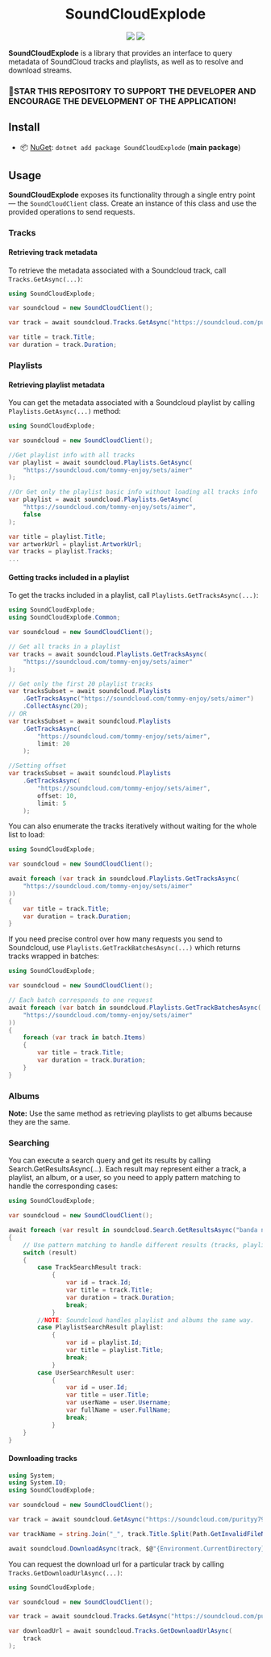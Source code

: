 <h1 align="center">
    SoundCloudExplode
</h1>

<p align="center">
   <a href="https://discord.gg/mhxsSMy2Nf"><img src="https://img.shields.io/badge/Discord-7289DA?style=for-the-badge&logo=discord&logoColor=white"></a>
   <a href="https://github.com/jerry08/SoundCloudExplode"><img src="https://img.shields.io/nuget/dt/SoundCloudExplode.svg?label=Downloads&color=%233DDC84&logo=nuget&logoColor=%23fff&style=for-the-badge"></a>
</p>

**SoundCloudExplode** is a library that provides an interface to query metadata of SoundCloud tracks and playlists, as well as to resolve and download streams.

### 🌟STAR THIS REPOSITORY TO SUPPORT THE DEVELOPER AND ENCOURAGE THE DEVELOPMENT OF THE APPLICATION!


## Install

- 📦 [NuGet](https://nuget.org/packages/SoundCloudExplode): `dotnet add package SoundCloudExplode` (**main package**)

## Usage

**SoundCloudExplode** exposes its functionality through a single entry point — the `SoundCloudClient` class.
Create an instance of this class and use the provided operations to send requests.

### Tracks

#### Retrieving track metadata

To retrieve the metadata associated with a Soundcloud track, call `Tracks.GetAsync(...)`:

```csharp
using SoundCloudExplode;

var soundcloud = new SoundCloudClient();

var track = await soundcloud.Tracks.GetAsync("https://soundcloud.com/purityy79/dororo-op-piano-sheet-in-description");

var title = track.Title;
var duration = track.Duration;
```

### Playlists

#### Retrieving playlist metadata

You can get the metadata associated with a Soundcloud playlist by calling `Playlists.GetAsync(...)` method:

```csharp
using SoundCloudExplode;

var soundcloud = new SoundCloudClient();

//Get playlist info with all tracks
var playlist = await soundcloud.Playlists.GetAsync(
    "https://soundcloud.com/tommy-enjoy/sets/aimer"
);

//Or Get only the playlist basic info without loading all tracks info
var playlist = await soundcloud.Playlists.GetAsync(
    "https://soundcloud.com/tommy-enjoy/sets/aimer",
    false
);

var title = playlist.Title;
var artworkUrl = playlist.ArtworkUrl;
var tracks = playlist.Tracks;
...
```

#### Getting tracks included in a playlist

To get the tracks included in a playlist, call `Playlists.GetTracksAsync(...)`:

```csharp
using SoundCloudExplode;
using SoundCloudExplode.Common;

var soundcloud = new SoundCloudClient();

// Get all tracks in a playlist
var tracks = await soundcloud.Playlists.GetTracksAsync(
    "https://soundcloud.com/tommy-enjoy/sets/aimer"
);

// Get only the first 20 playlist tracks
var tracksSubset = await soundcloud.Playlists
    .GetTracksAsync("https://soundcloud.com/tommy-enjoy/sets/aimer")
    .CollectAsync(20);
// OR
var tracksSubset = await soundcloud.Playlists
    .GetTracksAsync(
        "https://soundcloud.com/tommy-enjoy/sets/aimer",
        limit: 20
    );

//Setting offset
var tracksSubset = await soundcloud.Playlists
    .GetTracksAsync(
        "https://soundcloud.com/tommy-enjoy/sets/aimer",
        offset: 10,
        limit: 5
    );
```

You can also enumerate the tracks iteratively without waiting for the whole list to load:

```csharp
using SoundCloudExplode;

var soundcloud = new SoundCloudClient();

await foreach (var track in soundcloud.Playlists.GetTracksAsync(
    "https://soundcloud.com/tommy-enjoy/sets/aimer"
))
{
    var title = track.Title;
    var duration = track.Duration;
}
```

If you need precise control over how many requests you send to Soundcloud, use `Playlists.GetTrackBatchesAsync(...)` which returns tracks wrapped in batches:

```csharp
using SoundCloudExplode;

var soundcloud = new SoundCloudClient();

// Each batch corresponds to one request
await foreach (var batch in soundcloud.Playlists.GetTrackBatchesAsync(
    "https://soundcloud.com/tommy-enjoy/sets/aimer"
))
{
    foreach (var track in batch.Items)
    {
        var title = track.Title;
        var duration = track.Duration;
    }
}
```

### Albums
**Note:** Use the same method as retrieving playlists to get albums because they are the same. 

### Searching
You can execute a search query and get its results by calling Search.GetResultsAsync(...). Each result may represent either a track, a playlist, an album, or a user, so you need to apply pattern matching to handle the corresponding cases:

```csharp
using SoundCloudExplode;

var soundcloud = new SoundCloudClient();

await foreach (var result in soundcloud.Search.GetResultsAsync("banda neira"))
{
    // Use pattern matching to handle different results (tracks, playlists, users)
    switch (result)
    {
        case TrackSearchResult track:
            {
                var id = track.Id;
                var title = track.Title;
                var duration = track.Duration;
                break;
            }
        //NOTE: Soundcloud handles playlist and albums the same way.
        case PlaylistSearchResult playlist:
            {
                var id = playlist.Id;
                var title = playlist.Title;
                break;
            }
        case UserSearchResult user:
            {
                var id = user.Id;
                var title = user.Title;
                var userName = user.Username;
                var fullName = user.FullName;
                break;
            }
    }
}
```

#### Downloading tracks

```csharp
using System;
using System.IO;
using SoundCloudExplode;

var soundcloud = new SoundCloudClient();

var track = await soundcloud.GetAsync("https://soundcloud.com/purityy79/dororo-op-piano-sheet-in-description");

var trackName = string.Join("_", track.Title.Split(Path.GetInvalidFileNameChars()));

await soundcloud.DownloadAsync(track, $@"{Environment.CurrentDirectory}\Download\{trackName}.mp3");
```


You can request the download url for a particular track by calling `Tracks.GetDownloadUrlAsync(...)`:

```csharp
using SoundCloudExplode;

var soundcloud = new SoundCloudClient();

var track = await soundcloud.Tracks.GetAsync("https://soundcloud.com/purityy79/dororo-op-piano-sheet-in-description");

var downloadUrl = await soundcloud.Tracks.GetDownloadUrlAsync(
    track
);
```
